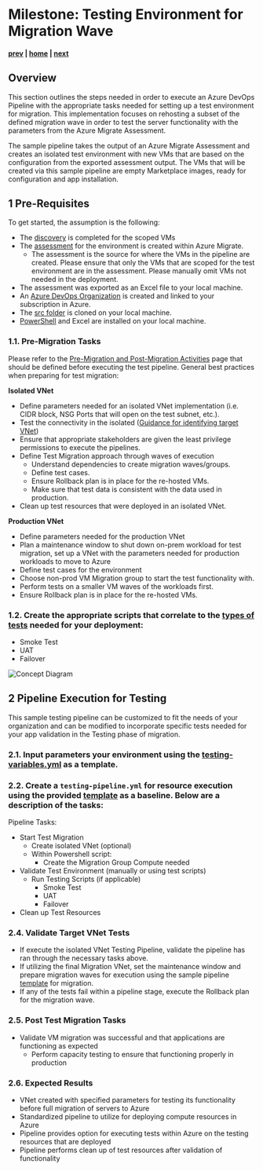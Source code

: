 # Milestone: Testing Environment for Migration Wave

#### [prev](./devops-iac-redeployment.md) | [home](./readme.md)  | [next](./devops-iac-migration.md)

## Overview
This section outlines the steps needed in order to execute an Azure DevOps Pipeline with the appropriate tasks needed for setting up a test environment for migration. This implementation focuses on rehosting a subset of the defined migration wave in order to test the server functionality with the parameters from the Azure Migrate Assessment.

The sample pipeline takes the output of an Azure Migrate Assessment and creates an isolated test environment with new VMs that are based on the configuration from the exported assessment output. The VMs that will be created via this sample pipeline are empty Marketplace images, ready for configuration and app installation.

## 1 Pre-Requisites
To get started, the assumption is the following:
* The [discovery](https://github.com/Azure/fta-liftandshift-dcmigration/blob/main/doc/scan.md) is completed for the scoped VMs
* The [assessment](https://github.com/Azure/fta-liftandshift-dcmigration/blob/main/doc/assess.md) for the environment is created within Azure Migrate.
    * The assessment is the source for where the VMs in the pipeline are created. Please ensure that only the VMs that are scoped for the test environment are in the assessment. Please manually omit VMs not needed in the deployment.
* The assessment was exported as an Excel file to your local machine.
* An [Azure DevOps Organization](https://docs.microsoft.com/en-us/azure/devops/organizations/accounts/organization-management?view=azure-devops) is created and linked to your subscription in Azure.
* The [src folder](./src/) is cloned on your local machine.
* [PowerShell](https://docs.microsoft.com/en-us/powershell/scripting/install/installing-powershell?view=powershell-7.2) and Excel are installed on your local machine.


### 1.1\. Pre-Migration Tasks 
Please refer to the [Pre-Migration and Post-Migration Activities](https://github.com/Azure/fta-liftandshift-dcmigration/blob/main/doc/testing.md#12-technical) page that should be defined before executing the test pipeline. General best practices when preparing for test migration:

**Isolated VNet**
- Define parameters needed for an isolated VNet implementation (i.e. CIDR block, NSG Ports that will open on the test subnet, etc.).
- Test the connectivity in the isolated ([Guidance for identifying target VNet](https://github.com/Azure/fta-liftandshift-dcmigration/blob/main/doc/testing.md#23-identify-target-vnets-tests-and-migration-workflow))
- Ensure that appropriate stakeholders are given the least privilege permissions to execute the pipelines.
- Define Test Migration approach through waves of execution
    - Understand dependencies to create migration waves/groups.
    - Define test cases.
    - Ensure Rollback plan is in place for the re-hosted VMs.
    - Make sure that test data is consistent with the data used in production.
- Clean up test resources that were deployed in an isolated VNet.

**Production VNet**
- Define parameters needed for the production VNet
- Plan a maintenance window to shut down on-prem workload for test migration, set up a VNet with the parameters needed for production workloads to move to Azure
- Define test cases for the environment
- Choose non-prod VM Migration group to start the test functionality with.
- Perform tests on a smaller VM waves of the workloads first.
- Ensure Rollback plan is in place for the re-hosted VMs.


### 1.2\. Create the appropriate scripts that correlate to the [types of tests](https://github.com/Azure/fta-liftandshift-dcmigration/blob/main/doc/testing.md#2-migration-plan-definition) needed for your deployment:
- Smoke Test
- UAT
- Failover

![Concept Diagram](../png/migration-workflow.PNG)

## 2 Pipeline Execution for Testing

This sample testing pipeline can be customized to fit the needs of your organization and can be modified to incorporate specific tests needed for your app validation in the Testing phase of migration.

### 2.1\. Input parameters your environment using the [testing-variables.yml](./src/testing/testing-variables.yml) as a template.

### 2.2\. Create a `testing-pipeline.yml` for resource execution using the provided [template](./src/testing/testing-pipeline.yml) as a baseline. Below are a description of the tasks:
Pipeline Tasks:
- Start Test Migration
    - Create isolated VNet (optional)
    - Within Powershell script:
        - Create the Migration Group Compute needed
- Validate Test Environment (manually or using test scripts)
    - Run Testing Scripts (if applicable)
        - Smoke Test
        - UAT
        - Failover
- Clean up Test Resources

### 2.4\. Validate Target VNet Tests
* If execute the isolated VNet Testing Pipeline, validate the pipeline has ran through the necessary tasks above.
* If utilizing the final Migration VNet, set the maintenance window and prepare migration waves for execution using the sample pipeline [template](../src/testing/testing-pipeline.yml) for migration.
* If any of the tests fail within a pipeline stage, execute the Rollback plan for the migration wave.

### 2.5\. Post Test Migration Tasks 
- Validate VM migration was successful and that applications are functioning as expected
    - Perform capacity testing to ensure that functioning properly in production

### 2.6\. Expected Results 
* VNet created with specified parameters for testing its functionality before full migration of servers to Azure
* Standardized pipeline to utilize for deploying compute resources in Azure
* Pipeline provides option for executing tests within Azure on the testing resources that are deployed
* Pipeline performs clean up of test resources after validation of functionality